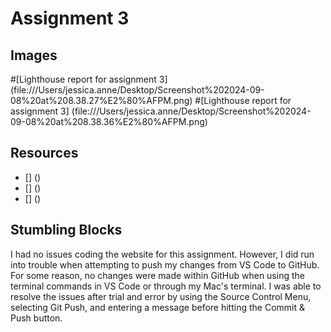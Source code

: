 # Assignment 3
## Images
#[Lighthouse report for assignment 3] (file:///Users/jessica.anne/Desktop/Screenshot%202024-09-08%20at%208.38.27%E2%80%AFPM.png)
#[Lighthouse report for assignment 3] (file:///Users/jessica.anne/Desktop/Screenshot%202024-09-08%20at%208.38.36%E2%80%AFPM.png)

## Resources
* [] ()
* [] ()
* [] ()

## Stumbling Blocks
I had no issues coding the website for this assignment. However, I did run into trouble when attempting to push my changes from VS Code to GitHub. For some reason, no changes were made within GitHub when using the terminal commands in VS Code or through my Mac's terminal. I was able to resolve the issues after trial and error by using the Source Control Menu, selecting Git Push, and entering a message before hitting the Commit & Push button. 
